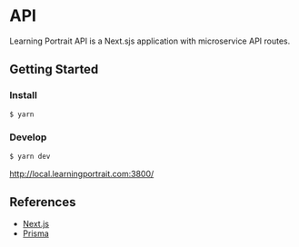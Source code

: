 # API

Learning Portrait API is a Next.sjs application with microservice API routes.

## Getting Started

### Install

```bash
$ yarn
```

### Develop

```bash
$ yarn dev
```

http://local.learningportrait.com:3800/

## References

-   [Next.js](https://nextjs.org/)
-   [Prisma](https://www.prisma.io/)
